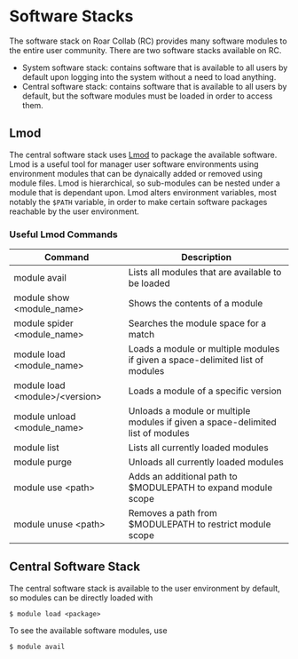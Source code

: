 
# Software Stacks

The software stack on Roar Collab (RC) provides many software modules to the entire user community. There are two software stacks available on RC.

- System software stack: contains software that is available to all users by default upon logging into the system without a need to load anything.
- Central software stack: contains software that is available to all users by default, but the software modules must be loaded in order to access them.


## Lmod

The central software stack uses [Lmod](https://lmod.readthedocs.io/en/latest/) to package the available software. Lmod is a useful tool for manager user software environments using environment modules that can be dynaically added or removed using module files. Lmod is hierarchical, so sub-modules can be nested under a module that is dependant upon. Lmod alters environment variables, most notably the `$PATH` variable, in order to make certain software packages reachable by the user environment.


### Useful Lmod Commands

| Command | Description |
| ---- | ---- |
| module avail | Lists all modules that are available to be loaded |
| module show \<module_name> | Shows the contents of a module |
| module spider \<module_name> | Searches the module space for a match |
| module load \<module_name> | Loads a module or multiple modules if given a space-delimited list of modules |
| module load \<module>/\<version> | Loads a module of a specific version |
| module unload \<module_name> | Unloads a module or multiple modules if given a space-delimited list of modules |
| module list | Lists all currently loaded modules |
| module purge | Unloads all currently loaded modules |
| module use \<path> | Adds an additional path to $MODULEPATH to expand module scope |
| module unuse \<path> | Removes a path from $MODULEPATH to restrict module scope |


## Central Software Stack

The central software stack is available to the user environment by default, so modules can be directly loaded with
```
$ module load <package>
```

To see the available software modules, use
```
$ module avail
```


